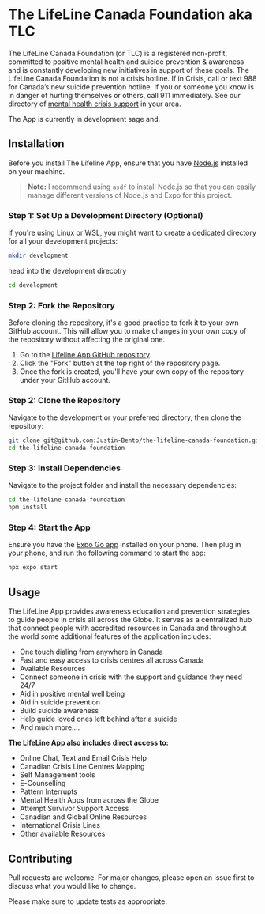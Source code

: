 # The LifeLine Canada Foundation aka TLC

The LifeLine Canada Foundation (or TLC) is a registered non-profit, committed to positive mental health and suicide prevention & awareness and is constantly developing new initiatives in support of these goals. The LifeLine Canada Foundation is not a crisis hotline. If in Crisis, call or text 988 for Canada’s new suicide prevention hotline. If you or someone you know is in danger of hurting themselves or others, call 911 immediately. See our directory of [mental health crisis support](https://thelifelinecanada.ca/incrisisneedhelp/) in your area.

The App is currently in development sage and.



## Installation

Before you install The Lifeline App, ensure that you have [Node.js](https://nodejs.org/en/download/package-manager) installed on your machine.

> **Note:** I recommend using `asdf` to install Node.js so that you can easily manage different versions of Node.js and Expo for this project. 

### Step 1: Set Up a Development Directory (Optional)
If you're using Linux or WSL, you might want to create a dedicated directory for all your development projects:

```bash
mkdir development
```
head into the development direcotry
```bash
cd development
```
### Step 2: Fork the Repository
Before cloning the repository, it's a good practice to fork it to your own GitHub account. This will allow you to make changes in your own copy of the repository without affecting the original one.

1. Go to the [Lifeline App GitHub repository](https://github.com/Justin-Bento/the-lifeline-canada-foundation).
2. Click the "Fork" button at the top right of the repository page.
3. Once the fork is created, you'll have your own copy of the repository under your GitHub account.

### Step 2: Clone the Repository
Navigate to the development or your preferred directory, then clone the repository:

```bash
git clone git@github.com:Justin-Bento/the-lifeline-canada-foundation.git
cd the-lifeline-canada-foundation
```
### Step 3: Install Dependencies
Navigate to the project folder and install the necessary dependencies:
```bash
cd the-lifeline-canada-foundation
npm install
```
### Step 4: Start the App
Ensure you have the [Expo Go app](https://expo.dev/client) installed on your phone. Then plug in your phone, and run the following command to start the app:

```bash
npx expo start
```

## Usage

The LifeLine App provides awareness education and prevention strategies to guide people in crisis all across the Globe. It serves as a centralized hub that connect people with accredited resources in Canada and throughout the world some additional features of the application includes:

- One touch dialing from anywhere in Canada
- Fast and easy access to crisis centres all across Canada
- Available Resources
- Connect someone in crisis with the support and guidance they need 24/7
- Aid in positive mental well being
- Aid in suicide prevention
- Build suicide awareness
- Help guide loved ones left behind after a suicide
- And much more….

**The LifeLine App also includes direct access to:**

- Online Chat, Text and Email Crisis Help
- Canadian Crisis Line Centres Mapping
- Self Management tools
- E-Counselling
- Pattern Interrupts
- Mental Health Apps from across the Globe
- Attempt Survivor Support Access
- Canadian and Global Online Resources
- International Crisis Lines
- Other available Resources

## Contributing

Pull requests are welcome. For major changes, please open an issue first
to discuss what you would like to change.

Please make sure to update tests as appropriate.
